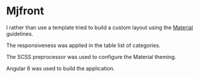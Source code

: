 # Mjfront

I rather than use a template tried to build a custom layout using the [Material](https://material.angular.io/guide/theming) guidelines.

The responsiveness was applied in the table list of categories.

The SCSS preprocessor was used to configure the Material theming.

Angular 6 was used to build the application.
